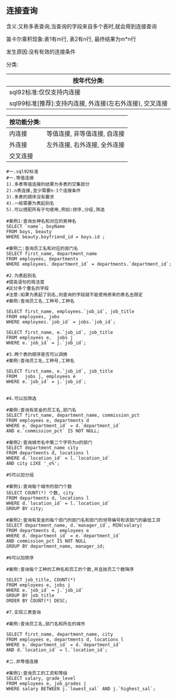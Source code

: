 ## 连接查询

含义:又称多表查询,当查询的字段来自多个表时,就会用到连接查询

笛卡尔乘积现象:表1有m行, 表2有n行,  最终结果为m*n行

发生原因:没有有效的连接条件

分类:

| 按年代分类:                                              |
| -------------------------------------------------------- |
| sql92标准:仅仅支持内连接                                 |
| sql99标准[推荐]:支持内连接, 外连接(左右外连接), 交叉连接 |

| 按功能分类: |                              |
| ----------- | ---------------------------- |
| 内连接      | 等值连接, 非等值连接, 自连接 |
| 外连接      | 左外连接, 右外连接, 全外连接 |
| 交叉连接    |                              |

```
#一.sql92标准
#一.等值连接
1).多表等值连接的结果为多表的交集部分
2).n表连接,至少需要n-1个连接条件
3).多表的顺序没有要求
4).一般需要为表起别名
5).可以搭配所有子句使用,例如:排序,分组,筛选

#案例1:查询女神名和对应的男神名
SELECT `name`, boyName 
FROM boys, beauty 
WHERE beauty.boyfriend_id = boys.id ;

#案例二:查询员工名和对应的部门名
SELECT first_name, department_name
FROM employees, departments
WHERE employees.`department_id` = departments.`department_id`;

#2.为表起别名
#提高语句的简洁度
#区分多个重名的字段
#注意:如果为表起了别名,则查询的字段就不能使用原来的表名去限定
#案例:查询员工名,工种号,工种名

SELECT first_name, employees.`job_id`, job_title
FROM employees, jobs
WHERE employees.`job_id` = jobs.`job_id`;

SELECT first_name, e.`job_id`, job_title
FROM employees e,  jobs j
WHERE e.`job_id` = j.`job_id`;

#3.两个表的顺序是否可以调换
#案例:查询员工名,工种号,工种名

SELECT first_name, e.`job_id`, job_title
FROM   jobs j, employees e
WHERE e.`job_id` = j.`job_id`;


#4.可以加筛选

#案例:查询有奖金的员工名,部门名
SELECT first_name, department_name, commission_pct
FROM employees e, departments d
WHERE e.`department_id` = d.`department_id`
AND e.`commission_pct` IS NOT NULL;

#案例2:查询城市名中第二个字符为o的部门
SELECT department_name city 
FROM departments d, locations l
WHERE d.`location_id` = l.`location_id`
AND city LIKE '_o%';

#5可以加分组

#案例1:查询每个城市的部门个数
SELECT COUNT(*) 个数, city
FROM departments d, locations l
WHERE d.`location_id` = l.`location_id`
GROUP BY city;

#案例2:查询有奖金的每个部门的部门名和部门的领导编号和该部门的最低工资
SELECT department_name, d.`manager_id`, MIN(salary)
FROM departments d, employees e
WHERE d.`department_id` = e.`department_id`
AND commission_pct IS NOT NULL
GROUP BY department_name, manager_id;

#6可以加排序

#案例:查询每个工种的工种名和员工的个数,并且按员工个数降序

SELECT job_title, COUNT(*)
FROM employees e, jobs j
WHERE e.`job_id` = j.`job_id`
GROUP BY job_title
ORDER BY COUNT(*) DESC; 

#7.实现三表查询

#案例:查询员工名,部门名和所在的城市

SELECT first_name, department_name, city
FROM employees e, departments d, locations l
WHERE e.`department_id` = d.`department_id`
AND d.`location_id` = l.`location_id`;

#二.非等值连接

#案例1:查询员工的工资和等级
SELECT salary, grade_level
FROM employees e, job_grades j
WHERE salary BETWEEN j.`lowest_sal` AND j.`highest_sal`;

```

